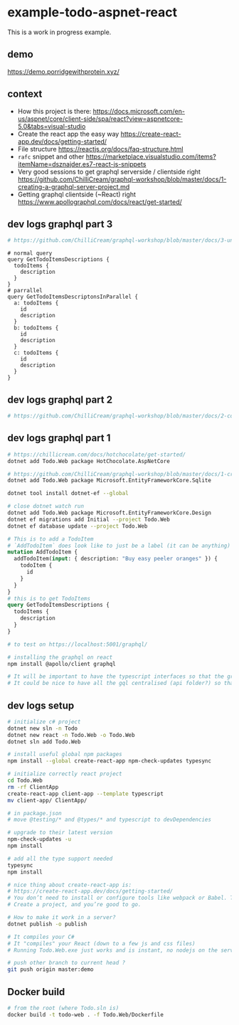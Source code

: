 # example-todo-aspnet-react

This is a work in progress example.

## demo

https://demo.porridgewithprotein.xyz/

## context

- How this project is there: https://docs.microsoft.com/en-us/aspnet/core/client-side/spa/react?view=aspnetcore-5.0&tabs=visual-studio
- Create the react app the easy way https://create-react-app.dev/docs/getting-started/
- File structure https://reactjs.org/docs/faq-structure.html
- `rafc` snippet and other https://marketplace.visualstudio.com/items?itemName=dsznajder.es7-react-js-snippets
- Very good sessions to get graphql serverside / clientside right https://github.com/ChilliCream/graphql-workshop/blob/master/docs/1-creating-a-graphql-server-project.md
- Getting graphql clientside (~React) right https://www.apollographql.com/docs/react/get-started/

## dev logs graphql part 3

```bash
# https://github.com/ChilliCream/graphql-workshop/blob/master/docs/3-understanding-dataLoader.md
```

```gql
# normal query
query GetTodoItemsDescriptions {
  todoItems {
    description
  }
}
# parrallel
query GetTodoItemsDescriptonsInParallel {
  a: todoItems {
    id
    description
  }
  b: todoItems {
    id
    description
  }
  c: todoItems {
    id
    description
  }
}
```

## dev logs graphql part 2

```bash
# https://github.com/ChilliCream/graphql-workshop/blob/master/docs/2-controlling-nullability.md
```

## dev logs graphql part 1

```bash
# https://chillicream.com/docs/hotchocolate/get-started/
dotnet add Todo.Web package HotChocolate.AspNetCore

# https://github.com/ChilliCream/graphql-workshop/blob/master/docs/1-creating-a-graphql-server-project.md
dotnet add Todo.Web package Microsoft.EntityFrameworkCore.Sqlite

dotnet tool install dotnet-ef --global

# close dotnet watch run
dotnet add Todo.Web package Microsoft.EntityFrameworkCore.Design
dotnet ef migrations add Initial --project Todo.Web
dotnet ef database update --project Todo.Web
```

```graphql
# This is to add a TodoItem
# `AddTodoItem` does look like to just be a label (it can be anything)
mutation AddTodoItem {
  addTodoItem(input: { description: "Buy easy peeler oranges" }) {
    todoItem {
      id
    }
  }
}
# this is to get TodoItems
query GetTodoItemsDescriptions {
  todoItems {
    description
  }
}

# to test on https://localhost:5001/graphql/
```

```bash
# installing the graphql on react
npm install @apollo/client graphql

# It will be important to have the typescript interfaces so that the graphql are typed easily `useQuery<TodoItemData>`.
# It could be nice to have all the gql centralised (api folder?) so that it's easy to unit test all off them.
```

## dev logs setup

```bash
# initialize c# project
dotnet new sln -n Todo
dotnet new react -n Todo.Web -o Todo.Web
dotnet sln add Todo.Web

# install useful global npm packages
npm install --global create-react-app npm-check-updates typesync

# initialize correctly react project
cd Todo.Web
rm -rf ClientApp
create-react-app client-app --template typescript
mv client-app/ ClientApp/

# in package.json
# move @testing/* and @types/* and typescript to devDependencies

# upgrade to their latest version
npm-check-updates -u
npm install

# add all the type support needed
typesync
npm install

# nice thing about create-react-app is:
# https://create-react-app.dev/docs/getting-started/
# You don’t need to install or configure tools like webpack or Babel. They are preconfigured and hidden so that you can focus on the code.
# Create a project, and you’re good to go.

# How to make it work in a server?
dotnet publish -o publish

# It compiles your C#
# It "compiles" your React (down to a few js and css files)
# Running Todo.Web.exe just works and is instant, no nodejs on the server

# push other branch to current head ?
git push origin master:demo
```

## Docker build

```bash
# from the root (where Todo.sln is)
docker build -t todo-web . -f Todo.Web/Dockerfile
```
